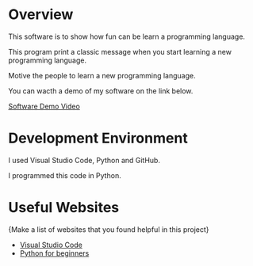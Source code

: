 # Overview

This software is to show how fun can be learn a programming language.

This program print a classic message when you start learning a new programming language.

Motive the people to learn a new programming language.

You can wacth a demo of my software on the link below.

[Software Demo Video](http://youtube.link.goes.here)

# Development Environment

I used Visual Studio Code, Python and GitHub.

I programmed this code in Python.

# Useful Websites

{Make a list of websites that you found helpful in this project}
* [Visual Studio Code](https://code.visualstudio.com/download)
* [Python for beginners](https://learn.microsoft.com/es-es/training/paths/beginner-python/)